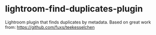 lightroom-find-duplicates-plugin
=============

Lightroom plugin that finds duplicates by metadata. Based on great work from: https://github.com/fuxs/teekesselchen
